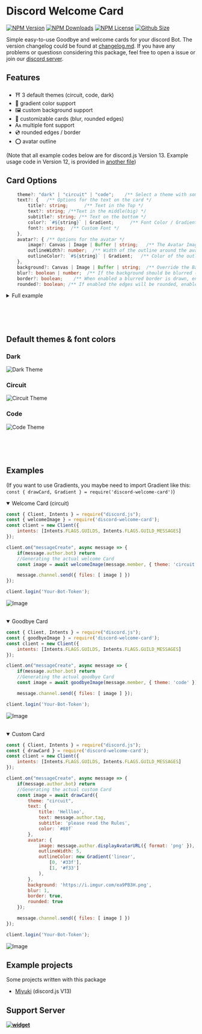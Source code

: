 #  Discord Welcome Card
[![NPM Version](https://img.shields.io/npm/v/discord-welcome-card?color=00DEC8&style=for-the-badge)](https://www.npmjs.com/package/discord-welcome-card)
[![NPM Downloads](https://img.shields.io/npm/dt/discord-welcome-card?color=00DEC8&style=for-the-badge)](https://www.npmjs.com/package/discord-welcome-card)
[![NPM License](https://img.shields.io/npm/l/discord-welcome-card?color=00DEC8&style=for-the-badge)](https://www.npmjs.com/package/discord-welcome-card)
[![Github Size](https://img.shields.io/github/repo-size/AKORA-Studios/DiscordWelcomeCard?color=00DEC8&label=SIZE&style=for-the-badge)](https://www.npmjs.com/package/discord-welcome-card)

Simple easy-to-use Goodbye and welcome cards for your discord Bot. The version changelog could be found at [changelog.md](CHANGELOG.md). If you have any problems or questiosn considering this package, feel free to open a issue or join our [discord server](https://discord.gg/Emk2udJ).


## Features
* ⛩️ 3 default themes (circuit, code, dark)
* 🍭 gradient color support
* 🖼️ custom background support
*  📎 customizable cards (blur, rounded edges)
* 🗛 multiple font support
* 💿 rounded edges / border
* ⭕ avatar outline

(Note that all example codes below are for discord.js Version 13. Example usage code in Version 12, is provided in [another file](Usage.md))


## Card Options
```typescript
    theme?: "dark" | "circuit" | "code";    /** Select a theme with some default options */
    text?: {   /** Options for the text on the card */
        title?: string;      /** Text in the Top */
        text?: string; /**Text in the middle(big) */
        subtitle?: string; /** Text on the bottom */
        color?: `#${string}` | Gradient;      /** Font Color / Gradient */
        font?: string;  /** Custom Font */
    },
    avatar?: { /** Options for the avatar */
        image?: Canvas | Image | Buffer | string;   /** The Avatar Image, can be a URL/Canvas/Image or Buffer */
        outlineWidth?: number;  /** Width of the outline around the avatar in px */
        outlineColor?: `#${string}` | Gradient;   /** Color of the outline / Gradient */
    },
    background?: Canvas | Image | Buffer | string;  /** Override the Background, can be a URL/Canvas/Image or Buffer  */
    blur?: boolean | number;  /** If the background should be blurred (true -> 3) */
    border?: boolean;    /** When enabled a blurred border is drawn, enabled by default */
    rounded?: boolean; /** If enabled the edges will be rounded, enabled by default */
```

<details> 
    <summary> Full example </summary>
(If you want to use Gradients, you maybe need to import Gradient like this: 
    
    
    ```javascript 
    const { drawCard, Gradient } = require('discord-welcome-card') ```
    
```typescript
    theme: 'circuit',
    text: {
        title: 'Hellloo',
        text: user.tag,
        subtitle: 'please read the Rules',
        color: `#88f`
    },
    avatar: {
        image: user.displayAvatarURL({ format: 'png' }),
        outlineWidth: 5,
        outlineColor: new Gradient('linear',
            [0, '#33f'],
            [1, '#f33']
        )
    },
    background: 'https://i.imgur.com/ea9PB3H.png',
    blur: 1,
    border: true,
    rounded: true
```

![Custom Card](examples/fullCustom.png)
</details>

<br/><br/><br/>


## Default themes & font colors


### Dark
![Dark Theme](examples/dark_welcome.png)

### Circuit
![Circuit Theme](examples/circuit_welcome.png)

### Code
![Code Theme](examples/code_goodbye.png)

<br/><br/><br/>


## Examples
(If you want to use Gradients, you maybe need to import Gradient like this: ```const { drawCard, Gradient } = require('discord-welcome-card')```)
<details open> 
    <summary>  Welcome Card (circuit) </summary>

```javascript
const { Client, Intents } = require("discord.js");
const { welcomeImage } = require('discord-welcome-card');
const client = new Client({
    intents: [Intents.FLAGS.GUILDS, Intents.FLAGS.GUILD_MESSAGES]
});

client.on("messageCreate", async message => {
    if(message.author.bot) return
    //Generating the actual welcome Card
    const image = await welcomeImage(message.member, { theme: 'circuit' });

    message.channel.send({ files: [ image ] })
});

client.login('Your-Bot-Token');
```
    
![Image](examples/circuit_welcome.png)


</details>

<br />


<details open> <summary> Goodbye Card </summary>

```javascript
const { Client, Intents } = require("discord.js");
const { goodbyeImage } = require('discord-welcome-card');
const client = new Client({
    intents: [Intents.FLAGS.GUILDS, Intents.FLAGS.GUILD_MESSAGES]
});

client.on("messageCreate", async message => {
    if(message.author.bot) return
    //Generating the actual goodbye Card
    const image = await goodbyeImage(message.member, { theme: 'code' });

    message.channel.send({ files: [ image ] });

client.login('Your-Bot-Token');
```
    
![Image](examples/code_goodbye.png)
    
</details>
<br />

<details open><summary> Custom Card </summary>

```javascript
const { Client, Intents } = require("discord.js");
const { drawCard } = require('discord-welcome-card');
const client = new Client({
    intents: [Intents.FLAGS.GUILDS, Intents.FLAGS.GUILD_MESSAGES]
});

client.on("messageCreate", async message => {
    if(message.author.bot) return
    //Generating the actual custom Card
    const image = await drawCard({
        theme: "circuit",
        text: {
            title: 'Hellloo',
            text: message.author.tag,
            subtitle: 'please read the Rules',
            color: `#88f`
        },
        avatar: {
            image: message.author.displayAvatarURL({ format: 'png' }),
            outlineWidth: 5,
            outlineColor: new Gradient('linear',
                [0, '#33f'],
                [1, '#f33']
            ),
        },
        background: 'https://i.imgur.com/ea9PB3H.png',
        blur: 1,
        border: true,
        rounded: true
    });

    message.channel.send({ files: [ image ] })
});

client.login('Your-Bot-Token');
```
    
![Image](examples/fullCustom.png)

</details>  


## Example projects
Some projects written with this package
* [Miyuki](https://github.com/discord-card/Miyuki) (discord.js V13)

## Support Server
**[![widget](https://discord.com/api/guilds/553942677117337600/widget.png?style=banner2)](https://discord.gg/Emk2udJ)**
